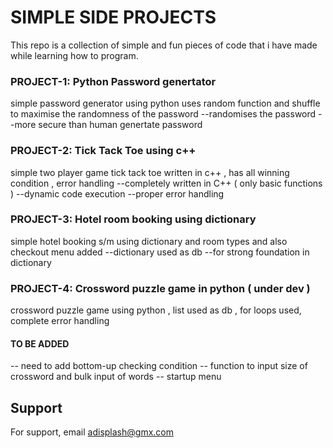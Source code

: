 
<h1> SIMPLE SIDE PROJECTS </h1>
This repo is a collection of simple and fun pieces of code that i have made while learning how to program.

<h3>PROJECT-1: Python Password genertator</h3>
simple password generator using python uses random function and shuffle to maximise the randomness of the password
--randomises the password
--more secure than human genertate password

<h3>PROJECT-2: Tick Tack Toe using c++</h3>
simple two player game tick tack toe written in c++ , has all winning condition , error handling 
--completely written in C++ ( only basic functions )
--dynamic code execution
--proper error handling

<h3>PROJECT-3: Hotel room booking using dictionary</h3>
simple hotel booking s/m using dictionary and room types and also checkout menu added
--dictionary used as db
--for strong foundation in dictionary 

<h3>PROJECT-4: Crossword puzzle game in python ( under dev ) </h3>
crossword puzzle game using python , list used as db , for loops used, complete error handling

<h4> TO BE ADDED </h4>
-- need to add bottom-up checking condition
-- function to input size of crossword and bulk input of words
-- startup menu

## Support

For support, email adisplash@gmx.com 

